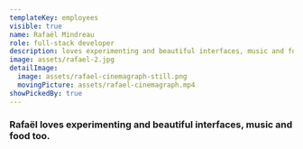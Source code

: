 ```yaml
---
templateKey: employees
visible: true
name: Rafaël Mindreau
role: full-stack developer
description: loves experimenting and beautiful interfaces, music and food too.
image: assets/rafael-2.jpg
detailImage:
  image: assets/rafael-cinemagraph-still.png
  movingPicture: assets/rafael-cinemagraph.mp4
showPickedBy: true
---
```

### Rafaël loves experimenting and beautiful interfaces, music and food too.